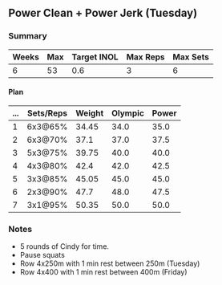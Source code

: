 ## Power Clean + Power Jerk (Tuesday)

### Summary

Weeks | Max | Target INOL | Max Reps | Max Sets
--- | --- | --- | --- | ---
6 | 53 | 0.6 | 3 | 6

#### Plan

 ... | Sets/Reps | Weight | Olympic | Power
--- | --- | --- | --- | ---
1 | 6x3@65% | 34.45 | 34.0 | 35.0
2 | 6x3@70% | 37.1 | 37.0 | 37.5
3 | 5x3@75% | 39.75 | 40.0 | 40.0
4 | 4x3@80% | 42.4 | 42.0 | 42.5
5 | 3x3@85% | 45.05 | 45.0 | 45.0
6 | 2x3@90% | 47.7 | 48.0 | 47.5
7 | 3x1@95% | 50.35 | 50.0 | 50.0

### Notes

- 5 rounds of Cindy for time.
- Pause squats
- Row 4x250m with 1 min rest between 250m (Tuesday)
- Row 4x400 with 1 min rest between 400m (Friday)

